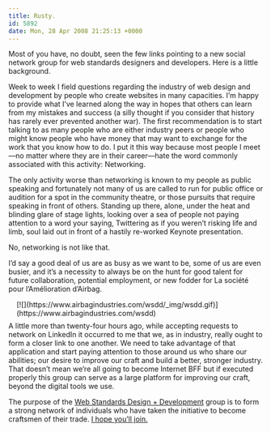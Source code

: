 ```yaml
---
title: Rusty.
id: 5892
date: Mon, 28 Apr 2008 21:25:13 +0000
---
```


Most of you have, no doubt, seen the few links pointing to a new social network group for web standards designers and developers. Here is a little background.  

Week to week I field questions regarding the industry of web design and development by people who create websites in many capacities. I’m happy to provide what I’ve learned along the way in hopes that others can learn from my mistakes and success (a silly thought if you consider that history has rarely ever prevented another war). The first recommendation is to start talking to as many people who are either industry peers or people who might know people who have money that may want to exchange for the work that you know how to do. I put it this way because most people I meet—no matter where they are in their career—hate the word commonly associated with this activity: Networking.  

The only activity worse than networking is known to my people as public speaking and fortunately not many of us are called to run for public office or audition for a spot in the community theatre, or those pursuits that require speaking in front of others. Standing up there, alone, under the heat and blinding glare of stage lights, looking over a sea of people not paying attention to a word your saying, Twittering as if you weren’t risking life and limb, soul laid out in front of a hastily re-worked Keynote presentation.  

No, networking is not like that.  

I’d say a good deal of us are as busy as we want to be, some of us are even busier, and it’s a necessity to always be on the hunt for good talent for future collaboration, potential employment, or new fodder for La société pour l’Amélioration d’Airbag.



<div style="float:right;padding:0 0 8px 16px;">[![](https://www.airbagindustries.com/wsdd/_img/wsdd.gif)](https://www.airbagindustries.com/wsdd)</div> A little more than twenty-four hours ago, while accepting requests to network on LinkedIn it occurred to me that we, as in industry, really ought to form a closer link to one another. We need to take advantage of that application and start paying attention to those around us who share our abilities; our desire to improve our craft and build a better, stronger industry. That doesn’t mean we’re all going to become Internet <span class="caps">BFF</span> but if executed properly this group can serve as a large platform for improving our craft, beyond the digital tools we use.  

The purpose of the [Web Standards Design + Development](https://www.airbagindustries.com/wsdd/) group is to form a strong network of individuals who have taken the initiative to become craftsmen of their trade. [I hope you’ll join.](http://www.linkedin.com/e/gis/91930/3D086F5D2272)





